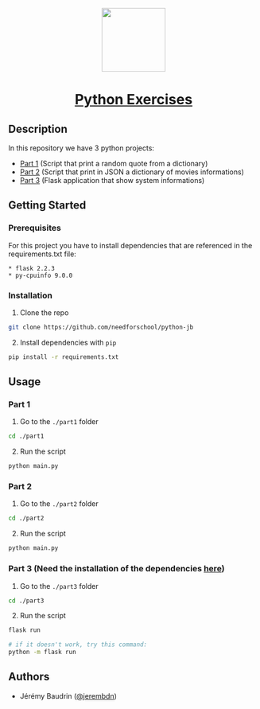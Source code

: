 <p align="center">
  <a href="https://www.needfor-school.com/">
      <picture>
        <source media="(prefers-color-scheme: dark)" srcset="https://www.needfor-school.com/wp-content/uploads/2021/09/logo_Need_For_School.jpg">
        <img src="https://www.needfor-school.com/wp-content/uploads/2021/09/logo_Need_For_School.jpg" width="128">
      </picture>
    <h1 align="center">
      Python Exercises
    </h1>
  </a>
</p>

## Description

In this repository we have 3 python projects:
- [Part 1](https://github.com/needforschool/python-jb/tree/master/part1) (Script that print a random quote from a dictionary)
- [Part 2](https://github.com/needforschool/python-jb/tree/master/part2) (Script that print in JSON a dictionary of movies informations)
- [Part 3](https://github.com/needforschool/python-jb/tree/master/part3) (Flask application that show system informations)

## Getting Started

### Prerequisites

For this project you have to install dependencies that are referenced in the requirements.txt file:

	* flask 2.2.3
	* py-cpuinfo 9.0.0

### Installation

1. Clone the repo

```sh
git clone https://github.com/needforschool/python-jb
```

2. Install dependencies with `pip`

```sh
pip install -r requirements.txt
```

## Usage

### Part 1

1. Go to the `./part1` folder

```sh
cd ./part1
```

2. Run the script

```sh
python main.py
```

### Part 2

1. Go to the `./part2` folder

```sh
cd ./part2
```

2. Run the script

```sh
python main.py
```

### Part 3 (Need the installation of the dependencies [here](#installation))

1. Go to the `./part3` folder

```sh
cd ./part3
```

2. Run the script

```sh
flask run

# if it doesn't work, try this command:
python -m flask run
```

## Authors

- Jérémy Baudrin ([@jerembdn](https://github.com/jerembdn))
